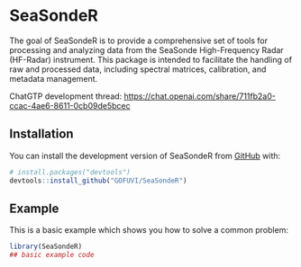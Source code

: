 
# SeaSondeR

<!-- badges: start -->
<!-- badges: end -->

The goal of SeaSondeR is to provide a comprehensive set of tools for processing and analyzing data 
    from the SeaSonde High-Frequency Radar (HF-Radar) instrument. This package is intended to 
    facilitate the handling of raw and processed data, including spectral matrices, calibration, 
    and metadata management.

ChatGTP development thread: https://chat.openai.com/share/711fb2a0-ccac-4ae6-8611-0cb09de5bcec

## Installation

You can install the development version of SeaSondeR from [GitHub](https://github.com/) with:

``` r
# install.packages("devtools")
devtools::install_github("GOFUVI/SeaSondeR")
```

## Example

This is a basic example which shows you how to solve a common problem:

``` r
library(SeaSondeR)
## basic example code
```

